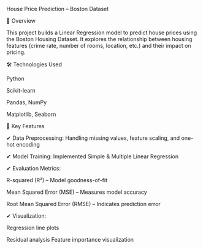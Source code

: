 House Price Prediction – Boston Dataset

📌 Overview

This project builds a Linear Regression model to predict house prices using the Boston Housing Dataset. It explores the relationship between housing features (crime rate, number of rooms, location, etc.) and their impact on pricing.

🛠 Technologies Used

Python

Scikit-learn

Pandas, NumPy

Matplotlib, Seaborn

🔹 Key Features

✔ Data Preprocessing: Handling missing values, feature scaling, and one-hot encoding

✔ Model Training: Implemented Simple & Multiple Linear Regression

✔ Evaluation Metrics:


R-squared (R²) – Model goodness-of-fit

Mean Squared Error (MSE) – Measures model accuracy

Root Mean Squared Error (RMSE) – Indicates prediction error

✔ Visualization:

Regression line plots

Residual analysis
Feature importance visualization
